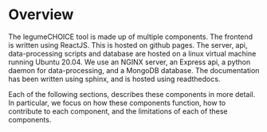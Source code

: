 # Overview

The legumeCHOICE tool is made up of multiple components. The frontend is written using ReactJS. This is hosted on github pages. The server, api, data-processing scripts and database are hosted on a linux virtual machine running Ubuntu 20.04. We use an NGINX server, an Express api, a python daemon for data-processing, and a MongoDB database. The documentation has been written using sphinx, and is hosted using readthedocs.

Each of the following sections, describes these components in more detail. In particular, we focus on how these components function, how to contribute to each component, and the limitations of each of these components.
